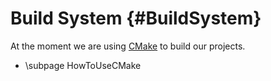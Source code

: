 Build System {#BuildSystem}
============

At the moment we are using [CMake](http://www.cmake.org) to build our projects.

* \subpage HowToUseCMake

